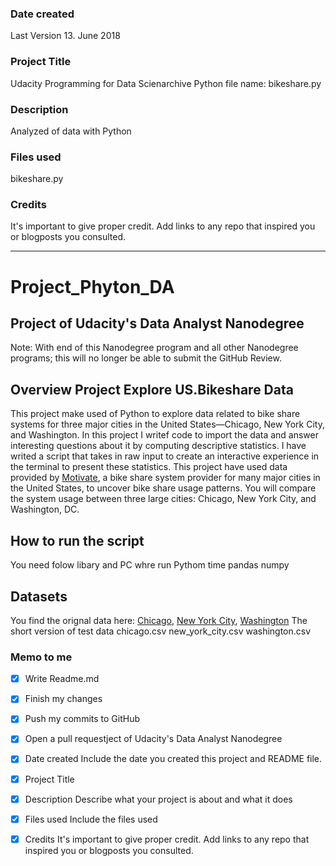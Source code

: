 ### Date created
Last Version 13. June 2018

### Project Title
Udacity Programming for Data Scienarchive
Python file name: bikeshare.py

### Description
Analyzed of data with Python

### Files used
bikeshare.py

### Credits
It's important to give proper credit. Add links to any repo that inspired you or blogposts you consulted.

----------------

# Project_Phyton_DA
## Project of Udacity's Data Analyst Nanodegree 

Note: With end of this Nanodegree program and all other Nanodegree programs; this will no longer be able to submit the GitHub Review.

## Overview Project Explore US.Bikeshare Data
This project make used of Python to explore data related to bike share systems for three major cities in the United States—Chicago, New York City, and Washington. In this project I writef code to import the data and answer interesting questions about it by computing descriptive statistics. I have writed a script that takes in raw input to create an interactive experience in the terminal to present these statistics.
This project have used data provided by [Motivate](https://www.motivateco.com/), a bike share system provider for many major cities in the United States, to uncover bike share usage patterns. You will compare the system usage between three large cities: Chicago, New York City, and Washington, DC.

## How to run the script
You need folow libary and PC whre run Pythom
time
pandas
numpy

## Datasets
You find the orignal data here:
[Chicago](https://www.divvybikes.com/system-data), [New York City](https://www.citibikenyc.com/system-data), [Washington](https://www.capitalbikeshare.com/system-data)
The short version of test data
chicago.csv new_york_city.csv washington.csv


### Memo to me
- [x] Write Readme.md
- [x] Finish my changes
- [x] Push my commits to GitHub
- [x] Open a pull requestject of Udacity's Data Analyst Nanodegree 
- [x] Date created
      Include the date you created this project and README file.
- [x] Project Title
- [x] Description
       Describe what your project is about and what it does
- [x] Files used Include the files used
- [x] Credits
      It's important to give proper credit. Add links to any repo that inspired you or blogposts you consulted.

